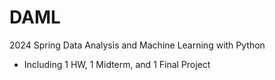 # DAML
2024 Spring Data Analysis and Machine Learning with Python
  - Including 1 HW, 1 Midterm, and 1 Final Project
